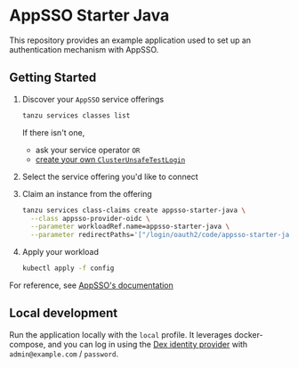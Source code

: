 # AppSSO Starter Java

This repository provides an example application used to set up an authentication mechanism with AppSSO.

## Getting Started

1. Discover your `AppSSO` service offerings

   ```bash
   tanzu services classes list
   ```

   If there isn't one,

    - ask your service operator `OR`
    - [create your own `ClusterUnsafeTestLogin`](https://docs.vmware.com/en/VMware-Tanzu-Application-Platform/1.6/tap/app-sso-reference-api-clusterunsafetestlogin.html)

1. Select the service offering you'd like to connect

1. Claim an instance from the offering

   ```bash
   tanzu services class-claims create appsso-starter-java \
     --class appsso-provider-oidc \
     --parameter workloadRef.name=appsso-starter-java \
     --parameter redirectPaths='["/login/oauth2/code/appsso-starter-java"]'
   ```

1. Apply your workload

   ```bash
   kubectl apply -f config
   ```

For reference, see
[AppSSO's documentation](https://docs.vmware.com/en/VMware-Tanzu-Application-Platform/1.6/tap/app-sso-about.html)

## Local development

Run the application locally with the `local` profile. It leverages docker-compose, and you can log in using the
[Dex identity provider](https://dexidp.io) with `admin@example.com` / `password`.